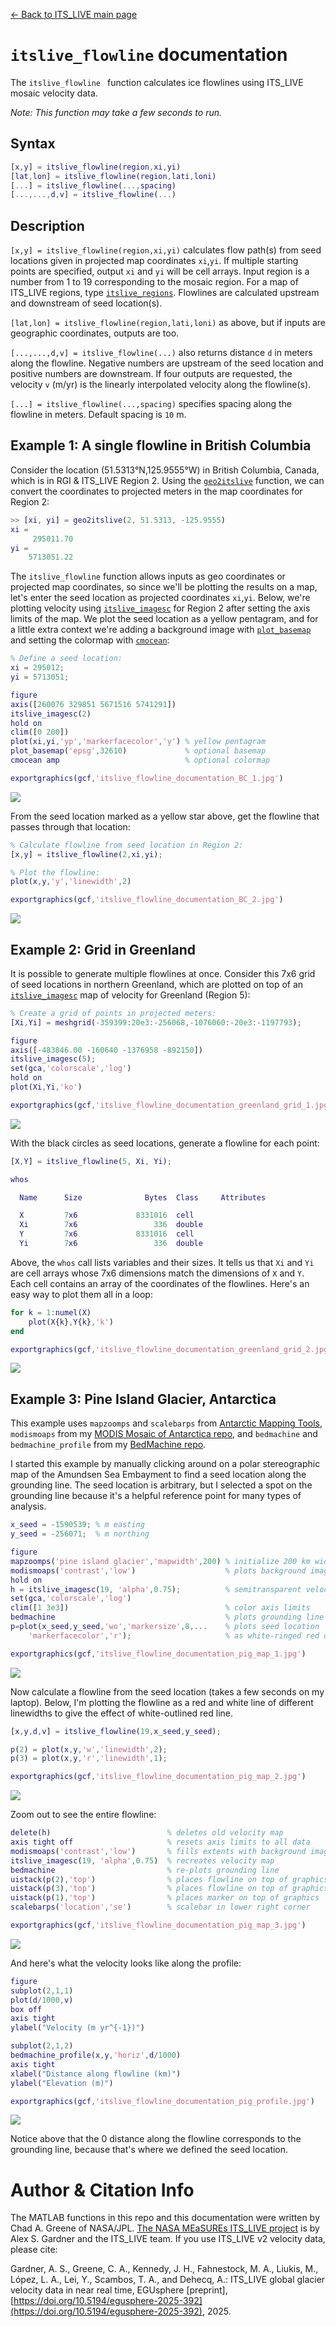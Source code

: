 [&larr; Back to ITS\_LIVE main page](../README.md)

# `itslive_flowline` documentation
The `itslive_flowline ` function calculates ice flowlines using ITS\_LIVE mosaic velocity data.

*Note: This function may take a few seconds to run.*

## Syntax

```matlab
[x,y] = itslive_flowline(region,xi,yi)
[lat,lon] = itslive_flowline(region,lati,loni)
[...] = itslive_flowline(...,spacing)
[...,...,d,v] = itslive_flowline(...)
```

## Description 

`[x,y] = itslive_flowline(region,xi,yi)` calculates flow path(s) from seed locations given in projected map coordinates `xi`,`yi`. If multiple starting points are specified, output `xi` and `yi` will be cell arrays. Input region is a number from 1 to 19 corresponding to the mosaic region. For a map of ITS_LIVE regions, type [`itslive_regions`](itslive_regions_documentation.md). Flowlines are calculated upstream and downstream of seed location(s). 

`[lat,lon] = itslive_flowline(region,lati,loni)` as above, but if inputs are geographic coordinates, outputs are too. 

`[...,...,d,v] = itslive_flowline(...)` also returns distance `d` in meters along the flowline. Negative numbers are upstream of the seed location and positive numbers are downstream. If four outputs are requested, the velocity `v` (m/yr) is the linearly interpolated velocity along the flowline(s). 

`[...] = itslive_flowline(...,spacing)` specifies spacing along the flowline in meters. Default spacing is `10` m. 

## Example 1: A single flowline in British Columbia
Consider the location (51.5313°N,125.9555°W) in British Columbia, Canada, which is in RGI & ITS\_LIVE Region 2. Using the [`geo2itslive`](geo2itslive_documentation.md) function, we can convert the coordinates to projected meters in the map coordinates for Region 2: 

```matlab
>> [xi, yi] = geo2itslive(2, 51.5313, -125.9555)
xi =
     295011.70
yi =
    5713051.22
```
The `itslive_flowline` function allows inputs as geo coordinates or projected map coordinates, so since we'll be plotting the results on a map, let's enter the seed location as projected coordinates `xi`,`yi`. Below, we're plotting velocity using [`itslive_imagesc`](itslive_imagesc_documentation.md) for Region 2 after setting the axis limits of the map. We plot the seed location as a yellow pentagram, and for a little extra context we're adding a background image with [`plot_basemap`](https://github.com/chadagreene/plot_basemap) and setting the colormap with [`cmocean`](https://github.com/chadagreene/cmocean):

```matlab
% Define a seed location: 
xi = 295012; 
yi = 5713051; 

figure
axis([260076 329851 5671516 5741291])
itslive_imagesc(2)
hold on
clim([0 200])
plot(xi,yi,'yp','markerfacecolor','y') % yellow pentagram 
plot_basemap('epsg',32610)             % optional basemap 
cmocean amp                            % optional colormap 

exportgraphics(gcf,'itslive_flowline_documentation_BC_1.jpg')
```
![](itslive_flowline_documentation_BC_1.jpg)

From the seed location marked as a yellow star above, get the flowline that passes through that location: 

```matlab
% Calculate flowline from seed location in Region 2: 
[x,y] = itslive_flowline(2,xi,yi); 

% Plot the flowline:
plot(x,y,'y','linewidth',2)

exportgraphics(gcf,'itslive_flowline_documentation_BC_2.jpg')
```
![](itslive_flowline_documentation_BC_2.jpg)


## Example 2: Grid in Greenland 
It is possible to generate multiple flowlines at once. Consider this 7x6 grid of seed locations in northern Greenland, which are plotted on top of an [`itslive_imagesc`](itslive_imagesc_documentation.md) map of velocity for Greenland (Region 5):  

```matlab
% Create a grid of points in projected meters: 
[Xi,Yi] = meshgrid(-359399:20e3:-256068,-1076060:-20e3:-1197793); 

figure
axis([-483846.00 -160640 -1376958 -892150])
itslive_imagesc(5); 
set(gca,'colorscale','log')
hold on
plot(Xi,Yi,'ko')

exportgraphics(gcf,'itslive_flowline_documentation_greenland_grid_1.jpg')

```
![](itslive_flowline_documentation_greenland_grid_1.jpg)

With the black circles as seed locations, generate a flowline for each point: 

```matlab
[X,Y] = itslive_flowline(5, Xi, Yi); 

whos 

  Name      Size              Bytes  Class     Attributes

  X         7x6             8331016  cell                
  Xi        7x6                 336  double              
  Y         7x6             8331016  cell                
  Yi        7x6                 336  double              
```
Above, the `whos` call lists variables and their sizes. It tells us that `Xi` and `Yi` are cell arrays whose 7x6 dimensions match the dimensions of `X` and `Y`. Each cell contains an array of the coordinates of the flowlines. Here's an easy way to plot them all in a loop: 

```matlab
for k = 1:numel(X)
    plot(X{k},Y{k},'k')
end

exportgraphics(gcf,'itslive_flowline_documentation_greenland_grid_2.jpg')
```
![](itslive_flowline_documentation_greenland_grid_2.jpg)

## Example 3: Pine Island Glacier, Antarctica 
This example uses `mapzoomps` and `scalebarps` from [Antarctic Mapping Tools](https://github.com/chadagreene/Antarctic-Mapping-Tools), `modismoaps` from my [MODIS Mosaic of Antarctica repo](https://github.com/chadagreene/MODIS-MOA), and `bedmachine` and `bedmachine_profile` from my [BedMachine repo](https://github.com/chadagreene/BedMachine). 

I started this example by manually clicking around on a polar stereographic map of the Amundsen Sea Embayment to find a seed location along the grounding line. The seed location is arbitrary, but I selected a spot on the grounding line because it's a helpful reference point for many types of analysis. 

```matlab
x_seed = -1590539; % m easting
y_seed = -256071;  % m northing

figure
mapzoomps('pine island glacier','mapwidth',200) % initialize 200 km wide map
modismoaps('contrast','low')                    % plots background image
hold on
h = itslive_imagesc(19, 'alpha',0.75);          % semitransparent velocity
set(gca,'colorscale','log')
clim([1 3e3])                                   % color axis limits
bedmachine                                      % plots grounding line 
p=plot(x_seed,y_seed,'wo','markersize',8,...    % plots seed location
    'markerfacecolor','r');                     % as white-ringed red dot

exportgraphics(gcf,'itslive_flowline_documentation_pig_map_1.jpg')
```
![](itslive_flowline_documentation_pig_map_1.jpg)

Now calculate a flowline from the seed location (takes a few seconds on my laptop). Below, I'm plotting the flowline as a red and white line of different linewidths to give the effect of white-outlined red line. 

```matlab
[x,y,d,v] = itslive_flowline(19,x_seed,y_seed);

p(2) = plot(x,y,'w','linewidth',2); 
p(3) = plot(x,y,'r','linewidth',1); 

exportgraphics(gcf,'itslive_flowline_documentation_pig_map_2.jpg')
```
![](itslive_flowline_documentation_pig_map_2.jpg)

Zoom out to see the entire flowline: 

```matlab
delete(h)                          % deletes old velocity map
axis tight off                     % resets axis limits to all data
modismoaps('contrast','low')       % fills extents with background image    
itslive_imagesc(19, 'alpha',0.75)  % recreates velocity map
bedmachine                         % re-plots grounding line 
uistack(p(2),'top')                % places flowline on top of graphics
uistack(p(3),'top')                % places flowline on top of graphics
uistack(p(1),'top')                % places marker on top of graphics
scalebarps('location','se')        % scalebar in lower right corner

exportgraphics(gcf,'itslive_flowline_documentation_pig_map_3.jpg')
```
![](itslive_flowline_documentation_pig_map_3.jpg)

And here's what the velocity looks like along the profile: 

```matlab
figure
subplot(2,1,1) 
plot(d/1000,v) 
box off 
axis tight
ylabel("Velocity (m yr^{-1})")

subplot(2,1,2)
bedmachine_profile(x,y,'horiz',d/1000)
axis tight
xlabel("Distance along flowline (km)")
ylabel("Elevation (m)")

exportgraphics(gcf,'itslive_flowline_documentation_pig_profile.jpg')
```
![](itslive_flowline_documentation_pig_profile.jpg)

Notice above that the 0 distance along the flowline corresponds to the grounding line, because that's where we defined the seed location. 

# Author & Citation Info
The MATLAB functions in this repo and this documentation were written by Chad A. Greene of NASA/JPL. [The NASA MEaSUREs ITS\_LIVE project](https://its-live.jpl.nasa.gov/) is by Alex S. Gardner and the ITS\_LIVE team. If you use ITS\_LIVE v2 velocity data, please cite: 

Gardner, A. S., Greene, C. A., Kennedy, J. H., Fahnestock, M. A., Liukis, M., López, L. A., Lei, Y., Scambos, T. A., and Dehecq, A.: ITS_LIVE global glacier velocity data in near real time, EGUsphere [preprint], [https://doi.org/10.5194/egusphere-2025-392](https://doi.org/10.5194/egusphere-2025-392), 2025. 